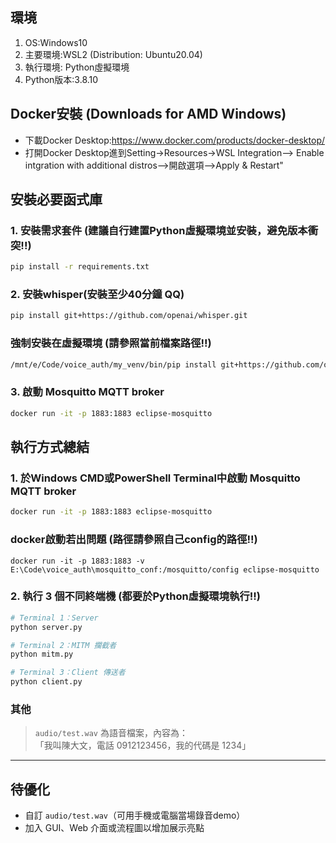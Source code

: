 
## 環境
1. OS:Windows10
2. 主要環境:WSL2 (Distribution: Ubuntu20.04)
3. 執行環境: Python虛擬環境
4. Python版本:3.8.10

## Docker安裝 (Downloads for AMD Windows)
- 下載Docker Desktop:https://www.docker.com/products/docker-desktop/
- 打開Docker Desktop進到Setting->Resources->WSL Integration-->
Enable intgration with additional distros-->開啟選項-->Apply & Restart"


##  安裝必要函式庫

### 1. 安裝需求套件 (建議自行建置Python虛擬環境並安裝，避免版本衝突!!)
```bash
pip install -r requirements.txt
```

### 2. 安裝whisper(安裝至少40分鐘 QQ)
```bash
pip install git+https://github.com/openai/whisper.git
```
### 強制安裝在虛擬環境 (請參照當前檔案路徑!!)
```bash
/mnt/e/Code/voice_auth/my_venv/bin/pip install git+https://github.com/openai/whisper.git
```

### 3. 啟動 Mosquitto MQTT broker
```bash
docker run -it -p 1883:1883 eclipse-mosquitto
```


##  執行方式總結
### 1. 於Windows CMD或PowerShell Terminal中啟動 Mosquitto MQTT broker
```bash
docker run -it -p 1883:1883 eclipse-mosquitto
```


### docker啟動若出問題 (路徑請參照自己config的路徑!!)
```
docker run -it -p 1883:1883 -v E:\Code\voice_auth\mosquitto_conf:/mosquitto/config eclipse-mosquitto

```

### 2. 執行 3 個不同終端機 (都要於Python虛擬環境執行!!)
```bash
# Terminal 1：Server
python server.py

# Terminal 2：MITM 攔截者
python mitm.py

# Terminal 3：Client 傳送者
python client.py
```
### 其他
> `audio/test.wav` 為語音檔案，內容為：  
> 「我叫陳大文，電話 0912123456，我的代碼是 1234」




---


## 待優化

- 自訂 `audio/test.wav`（可用手機或電腦當場錄音demo）
- 加入 GUI、Web 介面或流程圖以增加展示亮點
